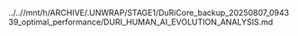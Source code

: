 ../..//mnt/h/ARCHIVE/.UNWRAP/STAGE1/DuRiCore_backup_20250807_094339_optimal_performance/DURI_HUMAN_AI_EVOLUTION_ANALYSIS.md